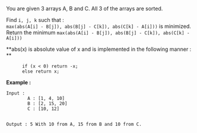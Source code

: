 <div class="markdown-content" id="problem-content">
<p>You are given 3 arrays A, B and C. All 3 of the arrays are sorted.</p>
<p>Find <code class="highlighter-rouge">i, j, k</code> such that :<br/>
<code class="highlighter-rouge">max(abs(A[i] - B[j]), abs(B[j] - C[k]), abs(C[k] - A[i]))</code> is minimized.<br/>
Return the minimum <code class="highlighter-rouge">max(abs(A[i] - B[j]), abs(B[j] - C[k]), abs(C[k] - A[i]))</code></p>
<p>**abs(x) is absolute value of x and is implemented in the following manner : **</p>
<div class="language-cpp highlighter-rouge"><pre class="highlight"><code>      <span class="k">if</span> <span class="p">(</span><span class="n">x</span> <span class="o">&lt;</span> <span class="mi">0</span><span class="p">)</span> <span class="k">return</span> <span class="o">-</span><span class="n">x</span><span class="p">;</span>
      <span class="k">else</span> <span class="k">return</span> <span class="n">x</span><span class="p">;</span>
</code></pre>
</div>
<p><strong>Example :</strong></p>
<div class="highlighter-rouge"><pre class="highlight"><code>Input : 
        A : [1, 4, 10]
        B : [2, 15, 20]
        C : [10, 12]

Output : 5 
         With 10 from A, 15 from B and 10 from C. 
</code></pre>
</div>

</div>
